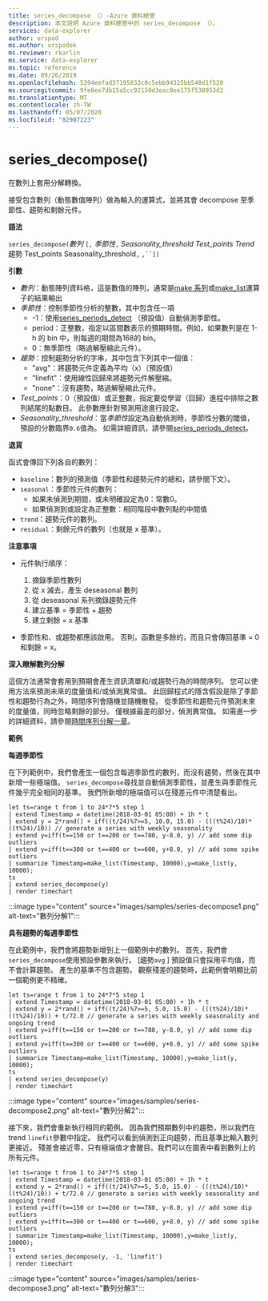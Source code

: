 ```yaml
---
title: series_decompose （）-Azure 資料總管
description: 本文說明 Azure 資料總管中的 series_decompose （）。
services: data-explorer
author: orspod
ms.author: orspodek
ms.reviewer: rkarlin
ms.service: data-explorer
ms.topic: reference
ms.date: 09/26/2019
ms.openlocfilehash: 5394eefad37195833c0c5ebb94325bb540d1f520
ms.sourcegitcommit: 9fe6ee7db15a5cc92150d3eac0ee175f538953d2
ms.translationtype: MT
ms.contentlocale: zh-TW
ms.lasthandoff: 05/07/2020
ms.locfileid: "82907223"
---
```

# <a name="series_decompose"></a>series_decompose()

在數列上套用分解轉換。  

接受包含數列（動態數值陣列）做為輸入的運算式，並將其會 decompose 至季節性、趨勢和剩餘元件。
 
**語法**

`series_decompose(`*數列* `[,` *季節性*`,` *Seasonality_threshold* *Test_points* *Trend*趨勢 Test_points Seasonality_threshold`,` `,``])`

**引數**

* *數列*：動態陣列資料格，這是數值的陣列，通常是[make 系列](make-seriesoperator.md)或[make_list](makelist-aggfunction.md)運算子的結果輸出
* *季節性*：控制季節性分析的整數，其中包含任一項
    * -1：使用[series_periods_detect](series-periods-detectfunction.md) （預設值）自動偵測季節性。
    * period：正整數，指定以區間數表示的預期時間。例如，如果數列是在 1-h 的 bin 中，則每週的期間為168的 bin。
    * 0：無季節性（略過解壓縮此元件）。    
* *趨勢*：控制趨勢分析的字串，其中包含下列其中一個值：
    * "avg"：將趨勢元件定義為平均（x）（預設值）
    * "linefit"：使用線性回歸來將趨勢元件解壓縮。
    * "none"：沒有趨勢，略過解壓縮此元件。    
* *Test_points*：0（預設值）或正整數，指定要從學習（回歸）進程中排除之數列結尾的點數目。 此參數應針對預測用途進行設定。
* *Seasonality_threshold*：當*季節性*設定為自動偵測時，季節性分數的閾值，預設的分數臨界`0.6`值為。 如需詳細資訊，請參閱[series_periods_detect](series-periods-detectfunction.md)。

**退貨**

 函式會傳回下列各自的數列：

* `baseline`：數列的預測值（季節性和趨勢元件的總和，請參閱下文）。
* `seasonal`：季節性元件的數列：
    * 如果未偵測到期間，或未明確設定為0：常數0。
    * 如果偵測到或設定為正整數：相同階段中數列點的中間值
* `trend`：趨勢元件的數列。
* `residual`：剩餘元件的數列（也就是 x 基準）。
  

**注意事項**

* 元件執行順序：
    1. 摘錄季節性數列
    2. 從 x 減去，產生 deseasonal 數列
    3. 從 deseasonal 系列摘錄趨勢元件
    4. 建立基準 = 季節性 + 趨勢
    5. 建立剩餘 = x 基準
    
* 季節性和、或趨勢都應該啟用。 否則，函數是多餘的，而且只會傳回基準 = 0 和剩餘 = x。

**深入瞭解數列分解**

這個方法通常會套用到預期會產生資訊清單和/或趨勢行為的時間序列。 您可以使用方法來預測未來的度量值和/或偵測異常值。 此回歸程式的隱含假設是除了季節性和趨勢行為之外，時間序列會隨機並隨機散發。 從季節性和趨勢元件預測未來的度量值，同時忽略剩餘的部分。 僅根據最差的部分，偵測異常值。 如需進一步的詳細資料，請參閱[時間序列分解一章](https://www.otexts.org/fpp/6)。

**範例**

**每週季節性**

在下列範例中，我們會產生一個包含每週季節性的數列，而沒有趨勢，然後在其中新增一些極端值。 `series_decompose`尋找並自動偵測季節性，並產生與季節性元件幾乎完全相同的基準。 我們所新增的極端值可以在殘差元件中清楚看出。

```kusto
let ts=range t from 1 to 24*7*5 step 1 
| extend Timestamp = datetime(2018-03-01 05:00) + 1h * t 
| extend y = 2*rand() + iff((t/24)%7>=5, 10.0, 15.0) - (((t%24)/10)*((t%24)/10)) // generate a series with weekly seasonality
| extend y=iff(t==150 or t==200 or t==780, y-8.0, y) // add some dip outliers
| extend y=iff(t==300 or t==400 or t==600, y+8.0, y) // add some spike outliers
| summarize Timestamp=make_list(Timestamp, 10000),y=make_list(y, 10000);
ts 
| extend series_decompose(y)
| render timechart  
```

:::image type="content" source="images/samples/series-decompose1.png" alt-text="數列分解1":::

**具有趨勢的每週季節性**

在此範例中，我們會將趨勢新增到上一個範例中的數列。 首先，我們會`series_decompose`使用預設參數來執行。 [趨勢`avg` ] 預設值只會採用平均值，而不會計算趨勢。 產生的基準不包含趨勢。 觀察殘差的趨勢時，此範例會明顯比前一個範例更不精確。

```kusto
let ts=range t from 1 to 24*7*5 step 1 
| extend Timestamp = datetime(2018-03-01 05:00) + 1h * t 
| extend y = 2*rand() + iff((t/24)%7>=5, 5.0, 15.0) - (((t%24)/10)*((t%24)/10)) + t/72.0 // generate a series with weekly seasonality and ongoing trend
| extend y=iff(t==150 or t==200 or t==780, y-8.0, y) // add some dip outliers
| extend y=iff(t==300 or t==400 or t==600, y+8.0, y) // add some spike outliers
| summarize Timestamp=make_list(Timestamp, 10000),y=make_list(y, 10000);
ts 
| extend series_decompose(y)
| render timechart  
```

:::image type="content" source="images/samples/series-decompose2.png" alt-text="數列分解2":::

接下來，我們會重新執行相同的範例。 因為我們預期數列中的趨勢，所以我們在 trend `linefit`參數中指定。 我們可以看到偵測到正向趨勢，而且基準比輸入數列更接近。 殘差會接近零，只有極端值才會醒目。我們可以在圖表中看到數列上的所有元件。

```kusto
let ts=range t from 1 to 24*7*5 step 1 
| extend Timestamp = datetime(2018-03-01 05:00) + 1h * t 
| extend y = 2*rand() + iff((t/24)%7>=5, 5.0, 15.0) - (((t%24)/10)*((t%24)/10)) + t/72.0 // generate a series with weekly seasonality and ongoing trend
| extend y=iff(t==150 or t==200 or t==780, y-8.0, y) // add some dip outliers
| extend y=iff(t==300 or t==400 or t==600, y+8.0, y) // add some spike outliers
| summarize Timestamp=make_list(Timestamp, 10000),y=make_list(y, 10000);
ts 
| extend series_decompose(y, -1, 'linefit')
| render timechart  
```

:::image type="content" source="images/samples/series-decompose3.png" alt-text="數列分解3":::
